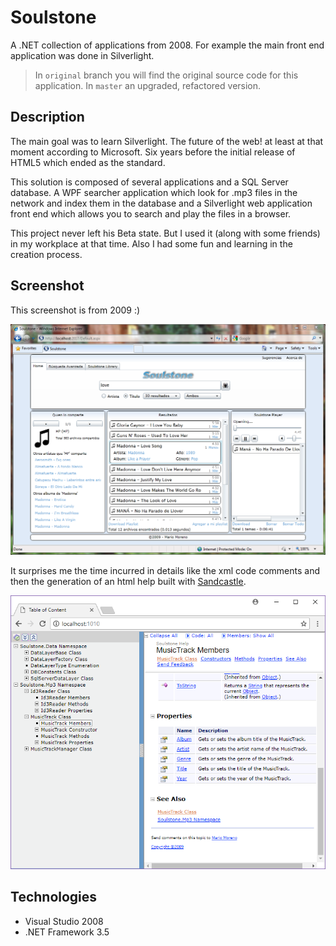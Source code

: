# Soulstone

A .NET collection of applications from 2008. For example the main front end application was done in Silverlight.


> In `original` branch you will find the original source code for this application. In `master` an upgraded, refactored version.

## Description 

The main goal was to learn Silverlight. The future of the web! at least at that moment according to Microsoft. Six years before the initial release of HTML5 which ended as the standard.

This solution is composed of several applications and a SQL Server database. A WPF searcher application which look for .mp3 files in the network and index them in the database and a Silverlight web application front end which allows you to search and play the files in a browser.

This project never left his Beta state. But I used it (along with some friends) in my workplace at that time. Also I had some fun and learning in the creation process.

## Screenshot

This screenshot is from 2009 :)

![screenshot](https://raw.githubusercontent.com/mamcer/soulstone/master/doc/screenshot.png)

It surprises me the time incurred in details like the xml code comments and then the generation of an html help built with [Sandcastle](https://github.com/EWSoftware/SHFB).

![help](https://raw.githubusercontent.com/mamcer/soulstone/master/doc/soulstone-help.png)

## Technologies

- Visual Studio 2008
- .NET Framework 3.5